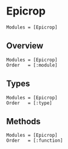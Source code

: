 # Epicrop


```@index
Modules = [Epicrop]
```

## Overview

```@autodocs
Modules = [Epicrop]
Order   = [:module]
```

## Types

```@autodocs
Modules = [Epicrop]
Order   = [:type]
```

## Methods

```@autodocs
Modules = [Epicrop]
Order   = [:function]
```
